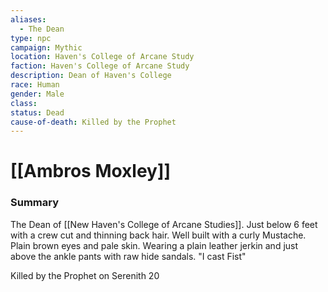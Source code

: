 ```yaml
---
aliases:
  - The Dean
type: npc
campaign: Mythic
location: Haven's College of Arcane Study
faction: Haven's College of Arcane Study
description: Dean of Haven's College
race: Human
gender: Male
class: 
status: Dead
cause-of-death: Killed by the Prophet
---
```

# [[Ambros Moxley]]

### Summary
The Dean of [[New Haven's College of Arcane Studies]]. Just below 6 feet with a crew cut and thinning back hair. Well built with a curly Mustache. Plain brown eyes and pale skin. Wearing a plain leather jerkin and just above the ankle pants with raw hide sandals. "I cast Fist"

Killed by the Prophet on  Serenith 20

